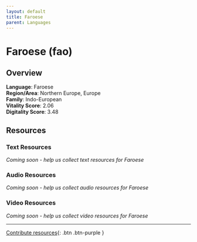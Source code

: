 ```yaml
---
layout: default
title: Faroese
parent: Languages
---
```


# Faroese (fao)

## Overview

**Language**: Faroese  
**Region/Area**: Northern Europe, Europe  
**Family**: Indo-European  
**Vitality Score**: 2.06  
**Digitality Score**: 3.48  

## Resources

### Text Resources
*Coming soon - help us collect text resources for Faroese*

### Audio Resources
*Coming soon - help us collect audio resources for Faroese*

### Video Resources
*Coming soon - help us collect video resources for Faroese*

---

[Contribute resources](https://fairtrain.github.io/){: .btn .btn-purple }
